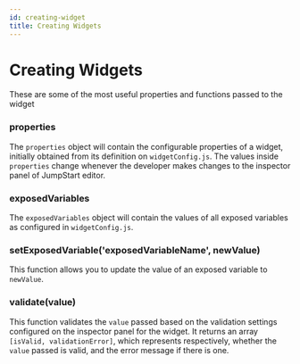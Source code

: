 ```yaml
---
id: creating-widget
title: Creating Widgets
---
```


# Creating Widgets

These are some of the most useful properties and functions passed to the widget

### properties

The `properties` object will contain the configurable properties of a widget, initially obtained from its definition on `widgetConfig.js`.
The values inside `properties` change whenever the developer makes changes to the inspector panel of JumpStart editor.

### exposedVariables

The `exposedVariables` object will contain the values of all exposed variables as configured in `widgetConfig.js`.

### setExposedVariable('exposedVariableName', newValue)

This function allows you to update the value of an exposed variable to `newValue`.

### validate(value)

This function validates the `value` passed based on the validation settings configured on the inspector panel for the widget.
It returns an array `[isValid, validationError]`, which represents respectively, whether the `value` passed is valid,
and the error message if there is one.
